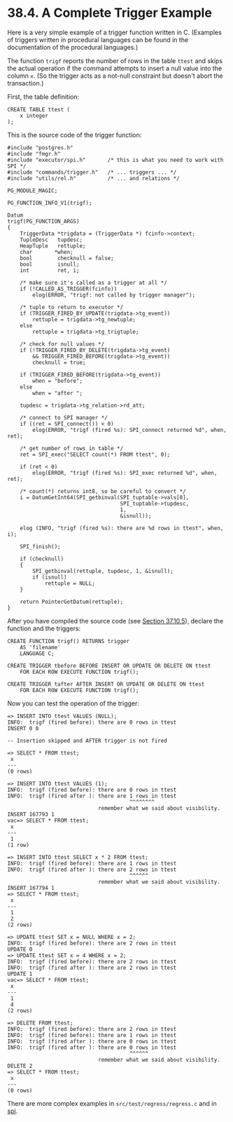 # 38.4. A Complete Trigger Example

Here is a very simple example of a trigger function written in C. \(Examples of triggers written in procedural languages can be found in the documentation of the procedural languages.\)

The function `trigf` reports the number of rows in the table `ttest` and skips the actual operation if the command attempts to insert a null value into the column `x`. \(So the trigger acts as a not-null constraint but doesn't abort the transaction.\)

First, the table definition:

```text
CREATE TABLE ttest (
    x integer
);
```

This is the source code of the trigger function:

```text
#include "postgres.h"
#include "fmgr.h"
#include "executor/spi.h"       /* this is what you need to work with SPI */
#include "commands/trigger.h"   /* ... triggers ... */
#include "utils/rel.h"          /* ... and relations */

PG_MODULE_MAGIC;

PG_FUNCTION_INFO_V1(trigf);

Datum
trigf(PG_FUNCTION_ARGS)
{
    TriggerData *trigdata = (TriggerData *) fcinfo->context;
    TupleDesc   tupdesc;
    HeapTuple   rettuple;
    char       *when;
    bool        checknull = false;
    bool        isnull;
    int         ret, i;

    /* make sure it's called as a trigger at all */
    if (!CALLED_AS_TRIGGER(fcinfo))
        elog(ERROR, "trigf: not called by trigger manager");

    /* tuple to return to executor */
    if (TRIGGER_FIRED_BY_UPDATE(trigdata->tg_event))
        rettuple = trigdata->tg_newtuple;
    else
        rettuple = trigdata->tg_trigtuple;

    /* check for null values */
    if (!TRIGGER_FIRED_BY_DELETE(trigdata->tg_event)
        && TRIGGER_FIRED_BEFORE(trigdata->tg_event))
        checknull = true;

    if (TRIGGER_FIRED_BEFORE(trigdata->tg_event))
        when = "before";
    else
        when = "after ";

    tupdesc = trigdata->tg_relation->rd_att;

    /* connect to SPI manager */
    if ((ret = SPI_connect()) < 0)
        elog(ERROR, "trigf (fired %s): SPI_connect returned %d", when, ret);

    /* get number of rows in table */
    ret = SPI_exec("SELECT count(*) FROM ttest", 0);

    if (ret < 0)
        elog(ERROR, "trigf (fired %s): SPI_exec returned %d", when, ret);

    /* count(*) returns int8, so be careful to convert */
    i = DatumGetInt64(SPI_getbinval(SPI_tuptable->vals[0],
                                    SPI_tuptable->tupdesc,
                                    1,
                                    &isnull));

    elog (INFO, "trigf (fired %s): there are %d rows in ttest", when, i);

    SPI_finish();

    if (checknull)
    {
        SPI_getbinval(rettuple, tupdesc, 1, &isnull);
        if (isnull)
            rettuple = NULL;
    }

    return PointerGetDatum(rettuple);
}

```

After you have compiled the source code \(see [Section 37.10.5](https://www.postgresql.org/docs/13/xfunc-c.html#DFUNC)\), declare the function and the triggers:

```text
CREATE FUNCTION trigf() RETURNS trigger
    AS 'filename'
    LANGUAGE C;

CREATE TRIGGER tbefore BEFORE INSERT OR UPDATE OR DELETE ON ttest
    FOR EACH ROW EXECUTE FUNCTION trigf();

CREATE TRIGGER tafter AFTER INSERT OR UPDATE OR DELETE ON ttest
    FOR EACH ROW EXECUTE FUNCTION trigf();
```

Now you can test the operation of the trigger:

```text
=> INSERT INTO ttest VALUES (NULL);
INFO:  trigf (fired before): there are 0 rows in ttest
INSERT 0 0

-- Insertion skipped and AFTER trigger is not fired

=> SELECT * FROM ttest;
 x
---
(0 rows)

=> INSERT INTO ttest VALUES (1);
INFO:  trigf (fired before): there are 0 rows in ttest
INFO:  trigf (fired after ): there are 1 rows in ttest
                                       ^^^^^^^^
                             remember what we said about visibility.
INSERT 167793 1
vac=> SELECT * FROM ttest;
 x
---
 1
(1 row)

=> INSERT INTO ttest SELECT x * 2 FROM ttest;
INFO:  trigf (fired before): there are 1 rows in ttest
INFO:  trigf (fired after ): there are 2 rows in ttest
                                       ^^^^^^
                             remember what we said about visibility.
INSERT 167794 1
=> SELECT * FROM ttest;
 x
---
 1
 2
(2 rows)

=> UPDATE ttest SET x = NULL WHERE x = 2;
INFO:  trigf (fired before): there are 2 rows in ttest
UPDATE 0
=> UPDATE ttest SET x = 4 WHERE x = 2;
INFO:  trigf (fired before): there are 2 rows in ttest
INFO:  trigf (fired after ): there are 2 rows in ttest
UPDATE 1
vac=> SELECT * FROM ttest;
 x
---
 1
 4
(2 rows)

=> DELETE FROM ttest;
INFO:  trigf (fired before): there are 2 rows in ttest
INFO:  trigf (fired before): there are 1 rows in ttest
INFO:  trigf (fired after ): there are 0 rows in ttest
INFO:  trigf (fired after ): there are 0 rows in ttest
                                       ^^^^^^
                             remember what we said about visibility.
DELETE 2
=> SELECT * FROM ttest;
 x
---
(0 rows)
```

There are more complex examples in `src/test/regress/regress.c` and in [spi](https://www.postgresql.org/docs/13/contrib-spi.html).

